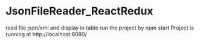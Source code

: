 # JsonFileReader_ReactRedux
read file json/xml and display in table 
run the project by npm start
Project is running at http://localhost:8080/
